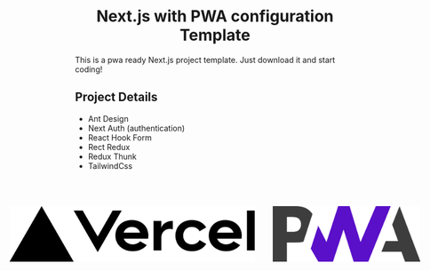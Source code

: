 <h1 style="text-align:center">Next.js with PWA configuration Template</h1>

This is a pwa ready Next.js project template. Just download it and start coding!

## Project Details

-   Ant Design
-   Next Auth (authentication)
-   React Hook Form
-   Rect Redux
-   Redux Thunk
-   TailwindCss

<div style="display:flex;justify-content:center;align-items:center;margin-top:4rem">
<img src="./public/vercel.svg" style="width:auto; height:100px;margin-right:2rem" />
<img src="./public/pwa.png" style="width:auto; height:100px" />
</div>

